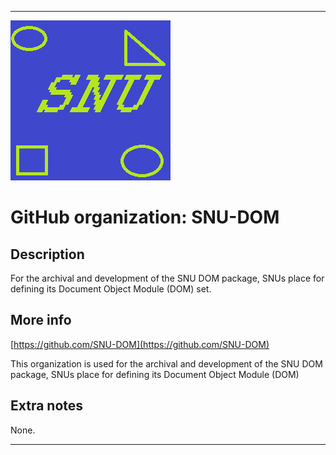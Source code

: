 
***

![SNU_blue_and_gold_legacy_icon.png failed to load. The file may be missing or corrupt. Check the file path for errors first.](/AdditionalInfo/2/SNU-DOM/SNU_blue_and_gold_legacy_icon.png)

# GitHub organization: SNU-DOM

## Description

For the archival and development of the SNU DOM package, SNUs place for defining its Document Object Module (DOM) set.

## More info

[https://github.com/SNU-DOM](https://github.com/SNU-DOM)

This organization is used for the archival and development of the SNU DOM package, SNUs place for defining its Document Object Module (DOM)

## Extra notes

None.

***
